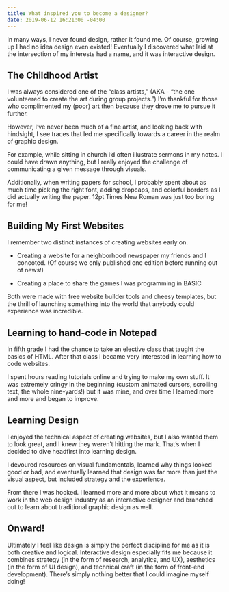 ```yaml
---
title: What inspired you to become a designer?
date: 2019-06-12 16:21:00 -04:00
---
```


In many ways, I never found design, rather it found me. Of course, growing up I had no idea design even existed! Eventually I discovered what laid at the intersection of my interests had a name, and it was interactive design.

## The Childhood Artist

I was always considered one of the “class artists,” (AKA - “the one volunteered to create the art during group projects.”) I’m thankful for those who complimented my (poor) art then because they drove me to pursue it further.

However, I’ve never been much of a fine artist, and looking back with hindsight, I see traces that led me specifically towards a career in the realm of graphic design.

For example, while sitting in church I’d often illustrate sermons in my notes. I could have drawn anything, but I really enjoyed the challenge of communicating a given message through visuals.

Additionally, when writing papers for school, I probably spent about as much time picking the right font, adding dropcaps, and colorful borders as I did actually writing the paper. 12pt Times New Roman was just too boring for me!

## Building My First Websites

I remember two distinct instances of creating websites early on.

* Creating a website for a neighborhood newspaper my friends and I concoted. (Of course we only published one edition before running out of news!)

* Creating a place to share the games I was programming in BASIC

Both were made with free website builder tools and cheesy templates, but the thrill of launching something into the world that anybody could experience was incredible.

## Learning to hand-code in Notepad

In fifth grade I had the chance to take an elective class that taught the basics of HTML. After that class I became very interested in learning how to code websites.

I spent hours reading tutorials online and trying to make my own stuff. It was extremely cringy in the beginning (custom animated cursors, scrolling text, the whole nine-yards!) but it was mine, and over time I learned more and more and began to improve.

## Learning Design

I enjoyed the technical aspect of creating websites, but I also wanted them to look great, and I knew they weren’t hitting the mark. That’s when I decided to dive headfirst into learning design.

I devoured resources on visual fundamentals, learned why things looked good or bad, and eventually learned that design was far more than just the visual aspect, but included strategy and the experience.

From there I was hooked. I learned more and more about what it means to work in the web design industry as an interactive designer and branched out to learn about traditional graphic design as well.

## Onward!

Ultimately I feel like design is simply the perfect discipline for me as it is both creative and logical. Interactive design especially fits me because it combines strategy (in the form of research, analytics, and UX), aesthetics (in the form of UI design), and technical craft (in the form of front-end development). There’s simply nothing better that I could imagine myself doing!